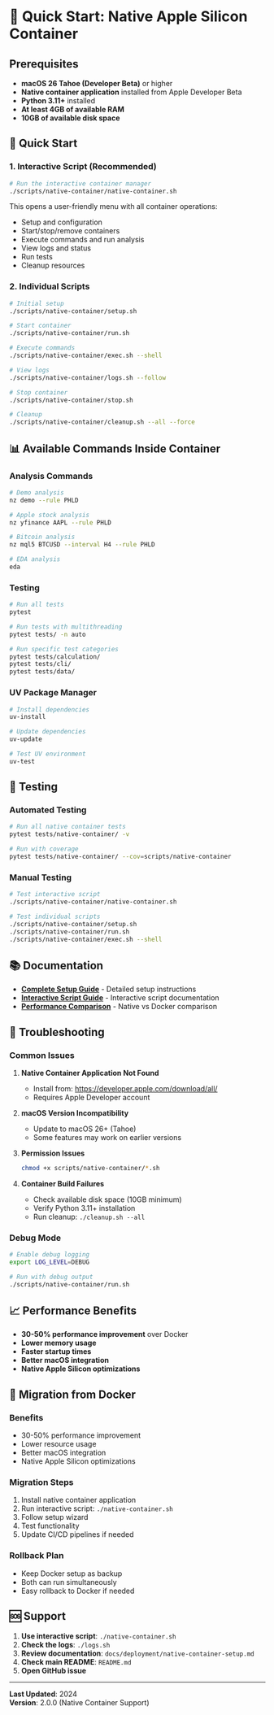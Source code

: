 # 🍎 Quick Start: Native Apple Silicon Container

## Prerequisites

- **macOS 26 Tahoe (Developer Beta)** or higher
- **Native container application** installed from Apple Developer Beta
- **Python 3.11+** installed
- **At least 4GB of available RAM**
- **10GB of available disk space**

## 🚀 Quick Start

### 1. Interactive Script (Recommended)

```bash
# Run the interactive container manager
./scripts/native-container/native-container.sh
```

This opens a user-friendly menu with all container operations:
- Setup and configuration
- Start/stop/remove containers
- Execute commands and run analysis
- View logs and status
- Run tests
- Cleanup resources

### 2. Individual Scripts

```bash
# Initial setup
./scripts/native-container/setup.sh

# Start container
./scripts/native-container/run.sh

# Execute commands
./scripts/native-container/exec.sh --shell

# View logs
./scripts/native-container/logs.sh --follow

# Stop container
./scripts/native-container/stop.sh

# Cleanup
./scripts/native-container/cleanup.sh --all --force
```

## 📊 Available Commands Inside Container

### Analysis Commands
```bash
# Demo analysis
nz demo --rule PHLD

# Apple stock analysis
nz yfinance AAPL --rule PHLD

# Bitcoin analysis
nz mql5 BTCUSD --interval H4 --rule PHLD

# EDA analysis
eda
```

### Testing
```bash
# Run all tests
pytest

# Run tests with multithreading
pytest tests/ -n auto

# Run specific test categories
pytest tests/calculation/
pytest tests/cli/
pytest tests/data/
```

### UV Package Manager
```bash
# Install dependencies
uv-install

# Update dependencies
uv-update

# Test UV environment
uv-test
```

## 🧪 Testing

### Automated Testing
```bash
# Run all native container tests
pytest tests/native-container/ -v

# Run with coverage
pytest tests/native-container/ --cov=scripts/native-container
```

### Manual Testing
```bash
# Test interactive script
./scripts/native-container/native-container.sh

# Test individual scripts
./scripts/native-container/setup.sh
./scripts/native-container/run.sh
./scripts/native-container/exec.sh --shell
```

## 📚 Documentation

- **[Complete Setup Guide](docs/deployment/native-container-setup.md)** - Detailed setup instructions
- **[Interactive Script Guide](scripts/native-container/README.md)** - Interactive script documentation
- **[Performance Comparison](docs/deployment/native-vs-docker-comparison.md)** - Native vs Docker comparison

## 🔧 Troubleshooting

### Common Issues

1. **Native Container Application Not Found**
   - Install from: https://developer.apple.com/download/all/
   - Requires Apple Developer account

2. **macOS Version Incompatibility**
   - Update to macOS 26+ (Tahoe)
   - Some features may work on earlier versions

3. **Permission Issues**
   ```bash
   chmod +x scripts/native-container/*.sh
   ```

4. **Container Build Failures**
   - Check available disk space (10GB minimum)
   - Verify Python 3.11+ installation
   - Run cleanup: `./cleanup.sh --all`

### Debug Mode
```bash
# Enable debug logging
export LOG_LEVEL=DEBUG

# Run with debug output
./scripts/native-container/run.sh
```

## 📈 Performance Benefits

- **30-50% performance improvement** over Docker
- **Lower memory usage**
- **Faster startup times**
- **Better macOS integration**
- **Native Apple Silicon optimizations**

## 🔄 Migration from Docker

### Benefits
- 30-50% performance improvement
- Lower resource usage
- Better macOS integration
- Native Apple Silicon optimizations

### Migration Steps
1. Install native container application
2. Run interactive script: `./native-container.sh`
3. Follow setup wizard
4. Test functionality
5. Update CI/CD pipelines if needed

### Rollback Plan
- Keep Docker setup as backup
- Both can run simultaneously
- Easy rollback to Docker if needed

## 🆘 Support

1. **Use interactive script**: `./native-container.sh`
2. **Check the logs**: `./logs.sh`
3. **Review documentation**: `docs/deployment/native-container-setup.md`
4. **Check main README**: `README.md`
5. **Open GitHub issue**

---

**Last Updated**: 2024  
**Version**: 2.0.0 (Native Container Support) 